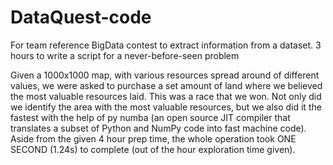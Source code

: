 # DataQuest-code
For team reference
BigData contest to extract information from a dataset. 3 hours to write a script for a never-before-seen problem

Given a 1000x1000 map, with various resources spread around of different values, we were asked to purchase a set amount of land where we believed the most valuable resources laid. This was a race that we won. Not only did we identify the area with the most valuable resources, but we also did it the fastest with the help of py numba (an open source JIT compiler that translates a subset of Python and NumPy code into fast machine code). Aside from the given 4 hour prep time, the whole operation took ONE SECOND (1.24s) to complete (out of the hour exploration time given). 
